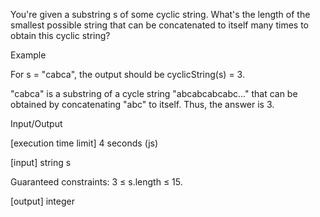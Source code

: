 You're given a substring s of some cyclic string. What's the length of the smallest possible string that can be concatenated to itself many times to obtain this cyclic string?

Example

For s = "cabca", the output should be
cyclicString(s) = 3.

"cabca" is a substring of a cycle string "abcabcabcabc..." that can be obtained by concatenating "abc" to itself. Thus, the answer is 3.

Input/Output

[execution time limit] 4 seconds (js)

[input] string s

Guaranteed constraints:
3 ≤ s.length ≤ 15.

[output] integer
